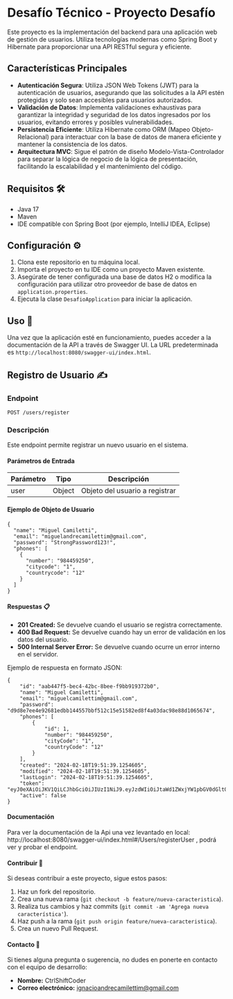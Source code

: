 # Desafío Técnico - Proyecto Desafío

Este proyecto es la implementación del backend para una aplicación web de gestión de usuarios. Utiliza tecnologías modernas como Spring Boot y Hibernate para proporcionar una API RESTful segura y eficiente.

## Características Principales

- **Autenticación Segura**: Utiliza JSON Web Tokens (JWT) para la autenticación de usuarios, asegurando que las solicitudes a la API estén protegidas y solo sean accesibles para usuarios autorizados.
- **Validación de Datos**: Implementa validaciones exhaustivas para garantizar la integridad y seguridad de los datos ingresados por los usuarios, evitando errores y posibles vulnerabilidades.
- **Persistencia Eficiente**: Utiliza Hibernate como ORM (Mapeo Objeto-Relacional) para interactuar con la base de datos de manera eficiente y mantener la consistencia de los datos.
- **Arquitectura MVC**: Sigue el patrón de diseño Modelo-Vista-Controlador para separar la lógica de negocio de la lógica de presentación, facilitando la escalabilidad y el mantenimiento del código.

## Requisitos 🛠️

- Java 17
- Maven
- IDE compatible con Spring Boot (por ejemplo, IntelliJ IDEA, Eclipse)

## Configuración ⚙️

1. Clona este repositorio en tu máquina local.
2. Importa el proyecto en tu IDE como un proyecto Maven existente.
3. Asegúrate de tener configurada una base de datos H2 o modifica la configuración para utilizar otro proveedor de base de datos en `application.properties`.
4. Ejecuta la clase `DesafioApplication` para iniciar la aplicación.

## Uso 🚀

Una vez que la aplicación esté en funcionamiento, puedes acceder a la documentación de la API a través de Swagger UI. La URL predeterminada es `http://localhost:8080/swagger-ui/index.html`.

## Registro de Usuario ✍️

### Endpoint

`POST /users/register`

### Descripción

Este endpoint permite registrar un nuevo usuario en el sistema.

#### Parámetros de Entrada

| Parámetro | Tipo   | Descripción       |
|-----------|--------|-------------------|
| user      | Object | Objeto del usuario a registrar |

#### Ejemplo de Objeto de Usuario

```
{
  "name": "Miguel Camiletti",
  "email": "miguelandrecamilettim@gmail.com",
  "password": "StrongPassword123!",
  "phones": [
    {
      "number": "984459250",
      "citycode": "1",
      "countrycode": "12"
    }
  ]
}

```

####  Respuestas 📋
- **201 Created:** Se devuelve cuando el usuario se registra correctamente.
- **400 Bad Request:** Se devuelve cuando hay un error de validación en los datos del usuario.
- **500 Internal Server Error:** Se devuelve cuando ocurre un error interno en el servidor.


Ejemplo de respuesta en formato JSON:

```
{
    "id": "aab447f5-bec4-42bc-8bee-f9bb919372b0",
    "name": "Miguel Camiletti",
    "email": "miguelcamilettim@gmail.com",
    "password": "d9d8e7ee4e92681edbb144557bbf512c15e51582ed8f4a03dac98e88d1065674",
    "phones": [
        {
            "id": 1,
            "number": "984459250",
            "cityCode": "1",
            "countryCode": "12"
        }
    ],
    "created": "2024-02-18T19:51:39.1254605",
    "modified": "2024-02-18T19:51:39.1254605",
    "lastLogin": "2024-02-18T19:51:39.1254605",
    "token": "eyJ0eXAiOiJKV1QiLCJhbGciOiJIUzI1NiJ9.eyJzdWIiOiJtaWd1ZWxjYW1pbGV0dGltQGdtYWlsLmNvbSIsImNyZWF0ZWQiOjE3MDgyOTY2OTksImxhc3RfbG9naW4iOjE3MDgyOTY2OTksImlzYWN0aXZlIjp0cnVlLCJtb2RpZmllZCI6MTcwODI5NjY5OSwiaWQiOltudWxsXSwiZXhwIjoxNzA4Mjk2OTk5LCJpYXQiOjE3MDgyOTY2OTl9.fvUL5CwK67ohhzleegILXS2WDsYCokkgNptGfSMcjWE",
    "active": false
}
```

#### Documentación
Para ver la documentación de la Api  una vez levantado en local: http://localhost:8080/swagger-ui/index.html#/Users/registerUser , podrá ver y probar el endpoint.

####  Contribuir 🤝

Si deseas contribuir a este proyecto, sigue estos pasos:

1. Haz un fork del repositorio.
2. Crea una nueva rama (`git checkout -b feature/nueva-caracteristica`).
3. Realiza tus cambios y haz commits (`git commit -am 'Agrega nueva característica'`).
4. Haz push a la rama (`git push origin feature/nueva-caracteristica`).
5. Crea un nuevo Pull Request.


####  Contacto 📧

Si tienes alguna pregunta o sugerencia, no dudes en ponerte en contacto con el equipo de desarrollo:

- **Nombre:** CtrlShiftCoder
- **Correo electrónico:** ignacioandrecamilettim@gmail.com


